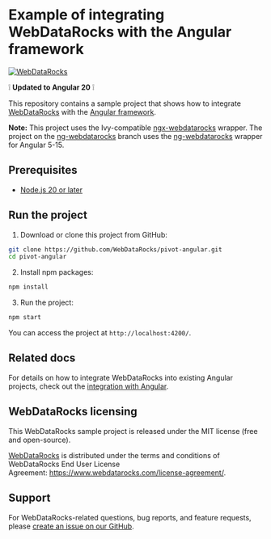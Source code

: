 # Example of integrating WebDataRocks with the Angular framework
[![WebDataRocks](https://cdn.webdatarocks.com/readmes/angular.png)](https://www.webdatarocks.com/?r=rm_angular)

:grey_exclamation: **Updated to Angular 20** :grey_exclamation:

This repository contains a sample project that shows how to integrate [WebDataRocks](https://www.webdatarocks.com/?r=rm_angular) with the [Angular framework](https://angular.dev/).

**Note:** This project uses the Ivy-compatible [ngx-webdatarocks](https://github.com/WebDataRocks/ngx-webdatarocks) wrapper. The project on the [ng-webdatarocks](https://github.com/WebDataRocks/pivot-angular/tree/ng-webdatarocks) branch uses the [ng-webdatarocks](https://github.com/WebDataRocks/ng-webdatarocks) wrapper for Angular 5-15.

## Prerequisites

- [Node.js 20 or later](https://nodejs.org/en)

## Run the project

1. Download or clone this project from GitHub:
```bash
git clone https://github.com/WebDataRocks/pivot-angular.git
cd pivot-angular
```
2. Install npm packages:
```bash
npm install
```
3. Run the project:
```bash
npm start
```
You can access the project at `http://localhost:4200/`.

## Related docs

For details on how to integrate WebDataRocks into existing Angular projects, check out the [integration with Angular](https://www.webdatarocks.com/doc/angular/how-to-start-online-reporting/?r=rm_angular).

## WebDataRocks licensing

This WebDataRocks sample project is released under the MIT license (free and open-source).

[WebDataRocks](https://www.webdatarocks.com/) is distributed under the terms and conditions of WebDataRocks End User License Agreement: https://www.webdatarocks.com/license-agreement/.

## Support

For WebDataRocks-related questions, bug reports, and feature requests, please [create an issue on our GitHub](https://github.com/WebDataRocks/web-pivot-table/issues/?r=rm_angular).

